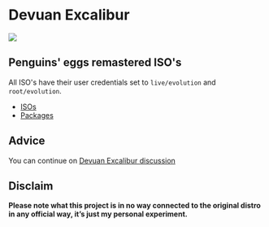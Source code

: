 # Devuan Excalibur
![](/img/devuan.svg)

## Penguins' eggs remastered ISO's
All ISO's have their user credentials set to ```live/evolution``` and ```root/evolution```.

* [ISOs](https://drive.google.com/drive/folders/1Wc07Csh8kJvqENj3oL-VDBU3E6eA9CLU)
* [Packages](https://drive.google.com/drive/folders/1xfyXIfdSv4tA74i_HNZh8xJXxGvBp-GV)

## Advice

You can continue on [Devuan Excalibur discussion](https://github.com/pieroproietti/penguins-blog/discussions/30)

## Disclaim
__Please note what this project is in no way connected to the original distro in any official way, it’s just my personal experiment.__

